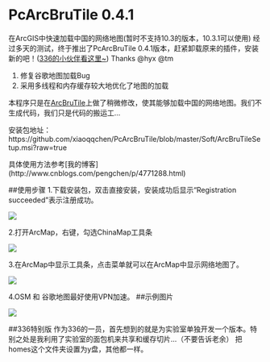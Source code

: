 # PcArcBruTile 0.4.1
在ArcGIS中快速加载中国的网络地图(暂时不支持10.3的版本，10.3.1可以使用)
经过多天的测试，终于推出了PcArcBruTile 0.4.1版本，赶紧卸载原来的插件，安装新的吧！([336的小伙伴看这里~](#336特别版)) Thanks @hyx @tm

1. 修复谷歌地图加载Bug
2. 采用多线程和内存缓存较大地优化了地图的加载

本程序只是在[ArcBruTile](https://arcbrutile.codeplex.com/)上做了稍微修改，使其能够加载中国的网络地图。我们不生成代码，我们只是代码的搬运工...
<p>安装包地址：https://github.com/xiaoqqchen/PcArcBruTile/blob/master/Soft/ArcBruTileSetup.msi?raw=true</p>
具体使用方法参考[我的博客](http://www.cnblogs.com/pengchen/p/4771288.html)

##使用步骤
1.下载安装包，双击直接安装，安装成功后显示“Registration succeeded”表示注册成功。

<img src="http://images2015.cnblogs.com/blog/364847/201508/364847-20150831140032653-1216018214.png"/>

2.打开ArcMap，右键，勾选ChinaMap工具条

<img src="http://images2015.cnblogs.com/blog/364847/201508/364847-20150831140033185-243190152.png"/>

3.在ArcMap中显示工具条，点击菜单就可以在ArcMap中显示网络地图了。

<img src="http://images2015.cnblogs.com/blog/364847/201508/364847-20150831140034372-2081082899.png"/>

4.OSM 和 谷歌地图最好使用VPN加速。
##示例图片
<p><img src="https://github.com/xiaoqqchen/PcArcBruTile/blob/master/Soft/1.png"/></p>

##336特别版
作为336的一员，首先想到的就是为实验室单独开发一个版本。特别之处是我利用了实验室的面包机来共享和缓存切片...（不要告诉老余）
把homes这个文件夹设置为y盘，其他都一样。



